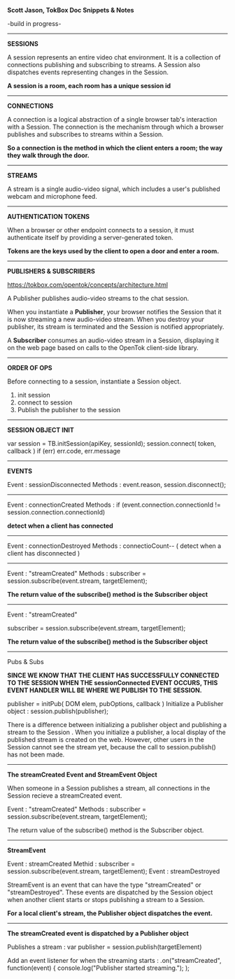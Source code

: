 
**Scott Jason, TokBox Doc Snippets & Notes**
    
-build in progress-

-------------------------------------------------------------------------------

**SESSIONS**

A session represents an entire video chat environment. It is a collection of connections publishing and subscribing to streams. A Session also dispatches events representing changes in the Session. 

**A session is a room, each room has a unique session id**

-------------------------------------------------------------------------------

**CONNECTIONS**

A connection is a logical abstraction of a single browser tab's interaction with a Session. The connection is the mechanism through which a browser publishes and subscribes to streams within a Session.

**So a connection is the method in which the client enters a room; the way they walk through the door.**

-------------------------------------------------------------------------------

**STREAMS**

A stream is a single audio-video signal, which includes a user's published webcam and microphone feed.

-------------------------------------------------------------------------------

**AUTHENTICATION TOKENS**

When a browser or other endpoint connects to a session, it must authenticate itself by providing a server-generated token.

**Tokens are the keys used by the client to open a door and enter a room.**

-------------------------------------------------------------------------------

**PUBLISHERS & SUBSCRIBERS**

https://tokbox.com/opentok/concepts/architecture.html

A Publisher publishes audio-video streams to the chat session. 

When you instantiate a **Publisher**, your browser notifies the Session that it is now streaming a new audio-video stream. When you destroy your publisher, its stream is terminated and the Session is notified appropriately.

A **Subscriber** consumes an audio-video stream in a Session, displaying it on the web page based on calls to the OpenTok client-side library.

-------------------------------------------------------------------------------

**ORDER OF OPS**

Before  connecting to a session, instantiate a Session object.

1. init session
2. connect to session
3. Publish the publisher to the session

-------------------------------------------------------------------------------

**SESSION OBJECT INIT**

var session = TB.initSession(apiKey, sessionId);
    session.connect( token, callback ) if (err) err.code, err.message

---------------------------------

**EVENTS**
  
Event : sessionDisconnected
Methods : event.reason,  session.disconnect();

---------------------------------
Event : connectionCreated
Methods : if (event.connection.connectionId != session.connection.connectionId)

**detect when a client has connected**

---------------------------------

Event : connectionDestroyed
Methods :  connectioCount--
( detect when a client has disconnected )

---------------------------------
  
Event : "streamCreated"
Methods : subscriber = session.subscribe(event.stream, targetElement);

**The return value of the subscribe() method is the Subscriber object**

---------------------------------
Event : "streamCreated"

subscriber = session.subscribe(event.stream, targetElement);

**The return value of the subscribe() method is the Subscriber object**

---------------------------------

Pubs & Subs

**SINCE WE KNOW THAT THE CLIENT HAS SUCCESSFULLY CONNECTED TO THE SESSION WHEN THE sessionConnected EVENT OCCURS, THIS EVENT HANDLER WILL BE WHERE WE PUBLISH TO THE SESSION.**


publisher = initPub( DOM elem, pubOptions, callback )
Initialize a Publisher object : session.publish(publisher);


There is a difference between initializing a publisher object and publishing a stream to the Session . When you initialize a publisher, a local display of the published stream is created on the web. However, other users in the Session cannot see the stream yet, because the call to session.publish() has not been made.

-------------------------------------------------------------------------------

**The streamCreated Event and StreamEvent Object**

When someone in a Session publishes a stream, all connections in the Session recieve a streamCreated event. 

Event : "streamCreated"
Methods :   subscriber = session.subscribe(event.stream, targetElement); 

The return value of the subscribe() method is the Subscriber object. 

-------------------------------------------------------------------------------

**StreamEvent**

Event : streamCreated
Methid : subscriber = session.subscribe(event.stream, targetElement);
Event : streamDestroyed 

StreamEvent is an event that can have the type "streamCreated" or "streamDestroyed". These events are dispatched by the Session object when another client starts or stops publishing a stream to a Session. 

**For a local client's stream, the Publisher object dispatches the event.**

-------------------------------------------------------------------------------

**The streamCreated event is dispatched by a Publisher object**

Publishes a stream :
var publisher = session.publish(targetElement)

Add an event listener for when the streaming starts :
.on("streamCreated", function(event) {
    console.log("Publisher started streaming.");
);